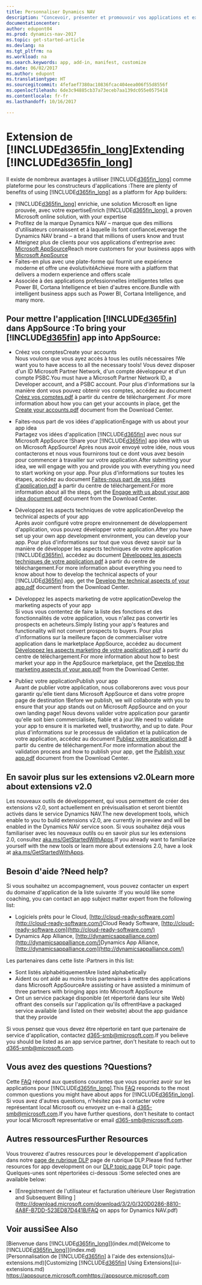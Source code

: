 ```yaml
---
title: Personnaliser Dynamics NAV
description: "Concevoir, présenter et promouvoir vos applications et extensions pour Dynamics NAV."
documentationcenter: 
author: edupont04
ms.prod: dynamics-nav-2017
ms.topic: get-started-article
ms.devlang: na
ms.tgt_pltfrm: na
ms.workload: na
ms.search.keywords: app, add-in, manifest, customize
ms.date: 06/02/2017
ms.author: edupont
ms.translationtype: HT
ms.sourcegitcommit: 4fefaef7380ac10836fcac404eea006f55d8556f
ms.openlocfilehash: 6de3c94885cb37a73eceb7aa139dc055e0575418
ms.contentlocale: fr-fr
ms.lasthandoff: 10/16/2017

---
```

# <a name="extending-included365finlongincludesd365finlongmdmd"></a><span data-ttu-id="49b58-103">Extension de [!INCLUDE[d365fin_long](includes/d365fin_long_md.md)]</span><span class="sxs-lookup"><span data-stu-id="49b58-103">Extending [!INCLUDE[d365fin_long](includes/d365fin_long_md.md)]</span></span>
<span data-ttu-id="49b58-104">Il existe de nombreux avantages à utiliser [!INCLUDE[d365fin_long](includes/d365fin_long_md.md)] comme plateforme pour les constructeurs d'applications :</span><span class="sxs-lookup"><span data-stu-id="49b58-104">There are plenty of benefits of using [!INCLUDE[d365fin_long](includes/d365fin_long_md.md)] as a platform for App builders:</span></span>

* <span data-ttu-id="49b58-105">[!INCLUDE[d365fin_long](includes/d365fin_long_md.md)] enrichie, une solution Microsoft en ligne prouvée, avec votre expertise</span><span class="sxs-lookup"><span data-stu-id="49b58-105">Enrich [!INCLUDE[d365fin_long](includes/d365fin_long_md.md)], a proven Microsoft online solution, with your expertise</span></span>  
* <span data-ttu-id="49b58-106">Profitez de la marque Dynamics NAV – marque que des millions d'utilisateurs connaissent et à laquelle ils font confiance</span><span class="sxs-lookup"><span data-stu-id="49b58-106">Leverage the Dynamics NAV brand – a brand that millions of users know and trust</span></span>  
* <span data-ttu-id="49b58-107">Atteignez plus de clients pour vos applications d'entreprise avec [Microsoft AppSource](https://appsource.microsoft.com/)</span><span class="sxs-lookup"><span data-stu-id="49b58-107">Reach more customers for your business apps with [Microsoft AppSource](https://appsource.microsoft.com/)</span></span>  
* <span data-ttu-id="49b58-108">Faites-en plus avec une plate-forme qui fournit une expérience moderne et offre une évolutivité</span><span class="sxs-lookup"><span data-stu-id="49b58-108">Achieve more with a platform that delivers a modern experience and offers scale</span></span>  
* <span data-ttu-id="49b58-109">Associée à des applications professionnelles intelligentes telles que Power BI, Cortana Intelligence et bien d'autres encore.</span><span class="sxs-lookup"><span data-stu-id="49b58-109">Bundle with intelligent business apps such as Power BI, Cortana Intelligence, and many more.</span></span>  

## <a name="to-bring-your-included365finincludesd365finmdmd-app-into-appsource"></a><span data-ttu-id="49b58-110">Pour mettre l'application [!INCLUDE[d365fin](includes/d365fin_md.md)] dans AppSource :</span><span class="sxs-lookup"><span data-stu-id="49b58-110">To bring your [!INCLUDE[d365fin](includes/d365fin_md.md)] app into AppSource:</span></span>
+ <span data-ttu-id="49b58-111">Créez vos comptes</span><span class="sxs-lookup"><span data-stu-id="49b58-111">Create your accounts</span></span>  
<span data-ttu-id="49b58-112">Nous voulons que vous ayez accès à tous les outils nécessaires !</span><span class="sxs-lookup"><span data-stu-id="49b58-112">We want you to have access to all the necessary tools!</span></span> <span data-ttu-id="49b58-113">Vous devez disposer d'un ID Microsoft Partner Network, d'un compte développeur et d'un compte PSBC.</span><span class="sxs-lookup"><span data-stu-id="49b58-113">You must have a Microsoft Partner Network ID, a Developer account, and a PSBC account.</span></span>
<span data-ttu-id="49b58-114">Pour plus d'informations sur la manière dont vous pouvez obtenir vos comptes, accédez au document [Créez vos comptes.pdf](https://go.microsoft.com/fwlink/?linkid=841514) à partir du centre de téléchargement .</span><span class="sxs-lookup"><span data-stu-id="49b58-114">For more information about how you can get your accounts in place, get the [Create your accounts.pdf](https://go.microsoft.com/fwlink/?linkid=841514) document from the Download Center.</span></span>

+ <span data-ttu-id="49b58-115">Faites-nous part de vos idées d'application</span><span class="sxs-lookup"><span data-stu-id="49b58-115">Engage with us about your app idea</span></span>  
<span data-ttu-id="49b58-116">Partagez vos idées d'application [!INCLUDE[d365fin](includes/d365fin_md.md)] avec nous sur Microsoft AppSource !</span><span class="sxs-lookup"><span data-stu-id="49b58-116">Share your [!INCLUDE[d365fin](includes/d365fin_md.md)] app idea with us on Microsoft AppSource!</span></span> <span data-ttu-id="49b58-117">Après nous avoir envoyé votre idée, nous vous contacterons et nous vous fournirons tout ce dont vous avez besoin pour commencer à travailler sur votre application.</span><span class="sxs-lookup"><span data-stu-id="49b58-117">After submitting your idea, we will engage with you and provide you with everything you need to start working on your app.</span></span>
<span data-ttu-id="49b58-118">Pour plus d'informations sur toutes les étapes, accédez au document [Faites-nous part de vos idées d'application.pdf](https://go.microsoft.com/fwlink/?linkid=841515) à partir du centre de téléchargement.</span><span class="sxs-lookup"><span data-stu-id="49b58-118">For more information about all the steps, get the [Engage with us about your app idea document.pdf](https://go.microsoft.com/fwlink/?linkid=841515) document from the Download Center.</span></span>

+ <span data-ttu-id="49b58-119">Développez les aspects techniques de votre application</span><span class="sxs-lookup"><span data-stu-id="49b58-119">Develop the technical aspects of your app</span></span>    
<span data-ttu-id="49b58-120">Après avoir configuré votre propre environnement de développement d'application, vous pouvez développer votre application.</span><span class="sxs-lookup"><span data-stu-id="49b58-120">After you have set up your own app development environment, you can develop your app.</span></span>
<span data-ttu-id="49b58-121">Pour plus d'informations sur tout que vous devez savoir sur la manière de développer les aspects techniques de votre application [!INCLUDE[d365fin](includes/d365fin_md.md)], accédez au document [Développez les aspects techniques de votre application.pdf](https://go.microsoft.com/fwlink/?linkid=841516) à partir du centre de téléchargement.</span><span class="sxs-lookup"><span data-stu-id="49b58-121">For more information about everything you need to know about how to develop the technical aspects of your [!INCLUDE[d365fin](includes/d365fin_md.md)] app, get the [Develop the technical aspects of your app.pdf](https://go.microsoft.com/fwlink/?linkid=841516) document from the Download Center.</span></span>

+ <span data-ttu-id="49b58-122">Développez les aspects marketing de votre application</span><span class="sxs-lookup"><span data-stu-id="49b58-122">Develop the marketing aspects of your app</span></span>  
<span data-ttu-id="49b58-123">Si vous vous contentez de faire la liste des fonctions et des fonctionnalités de votre application, vous n'allez pas convertir les prospects en acheteurs.</span><span class="sxs-lookup"><span data-stu-id="49b58-123">Simply listing your app's features and functionality will not convert prospects to buyers.</span></span> <span data-ttu-id="49b58-124">Pour plus d'informations sur la meilleure façon de commercialiser votre application dans le marketplace AppSource, accédez au document [Développez les aspects marketing de votre application.pdf](https://go.microsoft.com/fwlink/?linkid=841518) à partir du centre de téléchargement.</span><span class="sxs-lookup"><span data-stu-id="49b58-124">For more information about how to best market your app in the AppSource marketplace, get the [Develop the marketing aspects of your app.pdf](https://go.microsoft.com/fwlink/?linkid=841518) from the Download Center.</span></span>

+ <span data-ttu-id="49b58-125">Publiez votre application</span><span class="sxs-lookup"><span data-stu-id="49b58-125">Publish your app</span></span>  
<span data-ttu-id="49b58-126">Avant de publier votre application, nous collaborerons avec vous pour garantir qu'elle tient dans Microsoft AppSource et dans votre propre page de destination !</span><span class="sxs-lookup"><span data-stu-id="49b58-126">Before we publish, we will collaborate with you to ensure that your app stands out on Microsoft AppSource and on your own landing page!</span></span> <span data-ttu-id="49b58-127">Nous devons valider votre application pour garantir qu'elle soit bien commercialisée, fiable et à jour.</span><span class="sxs-lookup"><span data-stu-id="49b58-127">We need to validate your app to ensure it is marketed well, trustworthy, and up to date.</span></span>
<span data-ttu-id="49b58-128">Pour plus d'informations sur le processus de validation et la publication de votre application, accédez au document [Publiez votre application.pdf](https://go.microsoft.com/fwlink/?linkid=841517) à partir du centre de téléchargement.</span><span class="sxs-lookup"><span data-stu-id="49b58-128">For more information about the validation process and how to publish your app, get the [Publish your app.pdf](https://go.microsoft.com/fwlink/?linkid=841517) document from the Download Center.</span></span>

## <a name="learn-more-about-extensions-v20"></a><span data-ttu-id="49b58-129">En savoir plus sur les extensions v2.0</span><span class="sxs-lookup"><span data-stu-id="49b58-129">Learn more about extensions v2.0</span></span>
<span data-ttu-id="49b58-130">Les nouveaux outils de développement, qui vous permettent de créer des extensions v2.0, sont actuellement en prévisualisation et seront bientôt activés dans le service Dynamics NAV.</span><span class="sxs-lookup"><span data-stu-id="49b58-130">The new development tools, which enable to you to build extensions v2.0, are currently in preview and will be enabled in the Dynamics NAV service soon.</span></span> <span data-ttu-id="49b58-131">Si vous souhaitez déjà vous familiariser avec les nouveaux outils ou en savoir plus sur les extensions 2.0, consultez [aka.ms/GetStartedWithApps](http://aka.ms/GetStartedWithApps).</span><span class="sxs-lookup"><span data-stu-id="49b58-131">If you already want to familiarize yourself with the new tools or learn more about extensions 2.0, have a look at [aka.ms/GetStartedWithApps](http://aka.ms/GetStartedWithApps).</span></span>  

## <a name="need-help"></a><span data-ttu-id="49b58-132">Besoin d'aide ?</span><span class="sxs-lookup"><span data-stu-id="49b58-132">Need help?</span></span>
<span data-ttu-id="49b58-133">Si vous souhaitez un accompagnement, vous pouvez contacter un expert du domaine d'application de la liste suivante :</span><span class="sxs-lookup"><span data-stu-id="49b58-133">If you would like some coaching, you can contact an app subject matter expert from the following list:</span></span>

* <span data-ttu-id="49b58-134">Logiciels prêts pour le Cloud, [http://cloud-ready-software.com](http://cloud-ready-software.com/)</span><span class="sxs-lookup"><span data-stu-id="49b58-134">Cloud Ready Software, [http://cloud-ready-software.com](http://cloud-ready-software.com/)</span></span>  
* <span data-ttu-id="49b58-135">Dynamics App Alliance, [http://dynamicsappalliance.com](http://dynamicsappalliance.com/)</span><span class="sxs-lookup"><span data-stu-id="49b58-135">Dynamics App Alliance, [http://dynamicsappalliance.com](http://dynamicsappalliance.com/)</span></span>

<span data-ttu-id="49b58-136">Les partenaires dans cette liste :</span><span class="sxs-lookup"><span data-stu-id="49b58-136">Partners in this list:</span></span>

* <span data-ttu-id="49b58-137">Sont listés alphabétiquement</span><span class="sxs-lookup"><span data-stu-id="49b58-137">Are listed alphabetically</span></span>  
* <span data-ttu-id="49b58-138">Aident ou ont aidé au moins trois partenaires à mettre des applications dans Microsoft AppSource</span><span class="sxs-lookup"><span data-stu-id="49b58-138">Are assisting or have assisted a minimum of three partners with bringing apps into Microsoft AppSource</span></span>  
* <span data-ttu-id="49b58-139">Ont un service packagé disponible (et répertorié dans leur site Web) offrant des conseils sur l'application qu'ils offrent</span><span class="sxs-lookup"><span data-stu-id="49b58-139">Have a packaged service available (and listed on their website) about the app guidance that they provide</span></span>  

<span data-ttu-id="49b58-140">Si vous pensez que vous devez être répertorié en tant que partenaire de service d'application, contactez [d365-smb@microsoft.com](mailto:d365-smb@microsoft.com).</span><span class="sxs-lookup"><span data-stu-id="49b58-140">If you believe you should be listed as an app service partner, don't hesitate to reach out to [d365-smb@microsoft.com](mailto:d365-smb@microsoft.com).</span></span>

## <a name="questions"></a><span data-ttu-id="49b58-141">Vous avez des questions ?</span><span class="sxs-lookup"><span data-stu-id="49b58-141">Questions?</span></span>
<span data-ttu-id="49b58-142">Cette [FAQ](https://go.microsoft.com/fwlink/?linkid=841520) répond aux questions courantes que vous pourriez avoir sur les applications pour [!INCLUDE[d365fin_long](includes/d365fin_long_md.md)].</span><span class="sxs-lookup"><span data-stu-id="49b58-142">This [FAQ](https://go.microsoft.com/fwlink/?linkid=841520) responds to the most common questions you might have about apps for [!INCLUDE[d365fin_long](includes/d365fin_long_md.md)].</span></span> <span data-ttu-id="49b58-143">Si vous avez d'autres questions, n'hésitez pas à contacter votre représentant local Microsoft ou envoyez un e-mail à [d365-smb@microsoft.com](mailto:d365-smb@microsoft.com).</span><span class="sxs-lookup"><span data-stu-id="49b58-143">If you have further questions, don't hesitate to contact your local Microsoft representative or email [d365-smb@microsoft.com](mailto:d365-smb@microsoft.com).</span></span>

## <a name="further-resources"></a><span data-ttu-id="49b58-144">Autres ressources</span><span class="sxs-lookup"><span data-stu-id="49b58-144">Further Resources</span></span>
<span data-ttu-id="49b58-145">Vous trouverez d'autres ressources pour le développement d'application dans notre [page de rubrique DLP](https://mbspartner.microsoft.com/BFI/Topic/76) page de rubrique DLP.</span><span class="sxs-lookup"><span data-stu-id="49b58-145">Please find further resources for app development on our [DLP topic page](https://mbspartner.microsoft.com/BFI/Topic/76) DLP topic page.</span></span> <span data-ttu-id="49b58-146">Quelques-unes sont répertoriées ci-dessous :</span><span class="sxs-lookup"><span data-stu-id="49b58-146">Some selected ones are available below:</span></span>
-   [<span data-ttu-id="49b58-147">Enregistrement de l'utilisateur et facturation ultérieure </span><span class="sxs-lookup"><span data-stu-id="49b58-147">User Registration and Subsequent Billing </span></span>](http://download.microsoft.com/download/3/2/0/320D0286-8810-4A8F-B7DD-523ED87D441B/FAQ on apps for Dynamics NAV.pdf)



## <a name="see-also"></a><span data-ttu-id="49b58-148">Voir aussi</span><span class="sxs-lookup"><span data-stu-id="49b58-148">See Also</span></span>
<span data-ttu-id="49b58-149">[Bienvenue dans [!INCLUDE[d365fin_long](includes/d365fin_long_md.md)]](index.md)</span><span class="sxs-lookup"><span data-stu-id="49b58-149">[Welcome to [!INCLUDE[d365fin_long](includes/d365fin_long_md.md)]](index.md)</span></span>  
<span data-ttu-id="49b58-150">[Personnalisation de [!INCLUDE[d365fin](includes/d365fin_md.md)] à l'aide des extensions](ui-extensions.md)</span><span class="sxs-lookup"><span data-stu-id="49b58-150">[Customizing [!INCLUDE[d365fin](includes/d365fin_md.md)] Using Extensions](ui-extensions.md)</span></span>  
[<span data-ttu-id="49b58-151">https://appsource.microsoft.com</span><span class="sxs-lookup"><span data-stu-id="49b58-151">https://appsource.microsoft.com</span></span>](https://appsource.microsoft.com/en-us/marketplace/apps?product=dynamics-365-for-financials&page=1)

